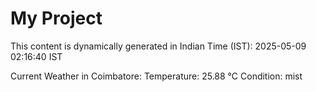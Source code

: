 # My Project

This content is dynamically generated in Indian Time (IST): 2025-05-09 02:16:40 IST


Current Weather in Coimbatore:
Temperature: 25.88 °C
Condition: mist
